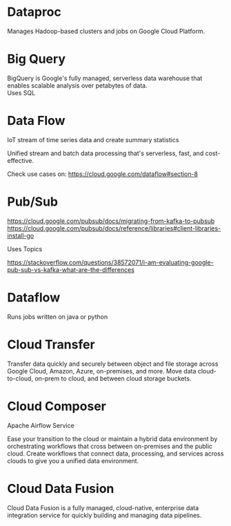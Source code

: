 # Dataproc

Manages Hadoop-based clusters and jobs on Google Cloud Platform.  

# Big Query

BigQuery is Google's fully managed, serverless data warehouse that enables scalable analysis over petabytes of data.  
Uses SQL  

# Data Flow

IoT stream of time series data and create summary statistics 

Unified stream and batch data processing that's serverless, fast, and cost-effective.

Check use cases on:  https://cloud.google.com/dataflow#section-8

# Pub/Sub

https://cloud.google.com/pubsub/docs/migrating-from-kafka-to-pubsub  
https://cloud.google.com/pubsub/docs/reference/libraries#client-libraries-install-go  

Uses Topics  

https://stackoverflow.com/questions/38572071/i-am-evaluating-google-pub-sub-vs-kafka-what-are-the-differences  

# Dataflow 

Runs jobs written on java or python  

# Cloud Transfer 

Transfer data quickly and securely between object and file storage across Google Cloud, Amazon, Azure, on-premises, and more. Move data cloud-to-cloud, on-prem to cloud, and between cloud storage buckets.  

# Cloud Composer 

Apache Airflow Service  

Ease your transition to the cloud or maintain a hybrid data environment by orchestrating workflows that cross between on-premises and the public cloud. Create workflows that connect data, processing, and services across clouds to give you a unified data environment.  

# Cloud Data Fusion 

Cloud Data Fusion is a fully managed, cloud-native, enterprise data integration service for quickly building and managing data pipelines.  